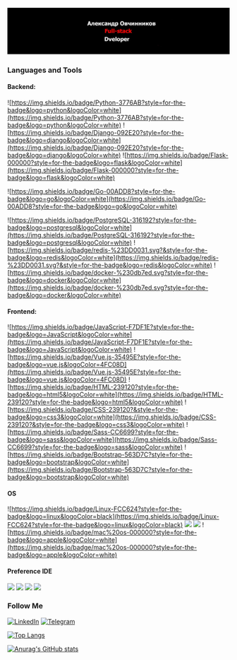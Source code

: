 [![Header](https://github.com/Germesych/Germesych/blob/main/assets/header.jpg)](https://alexws.by/)

### Languages and Tools
#### Backend: 
![https://img.shields.io/badge/Python-3776AB?style=for-the-badge&logo=python&logoColor=white](https://img.shields.io/badge/Python-3776AB?style=for-the-badge&logo=python&logoColor=white)
![https://img.shields.io/badge/Django-092E20?style=for-the-badge&logo=django&logoColor=white](https://img.shields.io/badge/Django-092E20?style=for-the-badge&logo=django&logoColor=white)
![https://img.shields.io/badge/Flask-000000?style=for-the-badge&logo=flask&logoColor=white](https://img.shields.io/badge/Flask-000000?style=for-the-badge&logo=flask&logoColor=white)

![https://img.shields.io/badge/Go-00ADD8?style=for-the-badge&logo=go&logoColor=white](https://img.shields.io/badge/Go-00ADD8?style=for-the-badge&logo=go&logoColor=white)

![https://img.shields.io/badge/PostgreSQL-316192?style=for-the-badge&logo=postgresql&logoColor=white](https://img.shields.io/badge/PostgreSQL-316192?style=for-the-badge&logo=postgresql&logoColor=white)
![https://img.shields.io/badge/redis-%23DD0031.svg?&style=for-the-badge&logo=redis&logoColor=white](https://img.shields.io/badge/redis-%23DD0031.svg?&style=for-the-badge&logo=redis&logoColor=white)
![https://img.shields.io/badge/docker-%230db7ed.svg?style=for-the-badge&logo=docker&logoColor=white](https://img.shields.io/badge/docker-%230db7ed.svg?style=for-the-badge&logo=docker&logoColor=white)

#### Frontend:
![https://img.shields.io/badge/JavaScript-F7DF1E?style=for-the-badge&logo=JavaScript&logoColor=white](https://img.shields.io/badge/JavaScript-F7DF1E?style=for-the-badge&logo=JavaScript&logoColor=white)
![https://img.shields.io/badge/Vue.js-35495E?style=for-the-badge&logo=vue.js&logoColor=4FC08D](https://img.shields.io/badge/Vue.js-35495E?style=for-the-badge&logo=vue.js&logoColor=4FC08D)
![https://img.shields.io/badge/HTML-239120?style=for-the-badge&logo=html5&logoColor=white](https://img.shields.io/badge/HTML-239120?style=for-the-badge&logo=html5&logoColor=white)
![https://img.shields.io/badge/CSS-239120?&style=for-the-badge&logo=css3&logoColor=white](https://img.shields.io/badge/CSS-239120?&style=for-the-badge&logo=css3&logoColor=white)
![https://img.shields.io/badge/Sass-CC6699?style=for-the-badge&logo=sass&logoColor=white](https://img.shields.io/badge/Sass-CC6699?style=for-the-badge&logo=sass&logoColor=white)
![https://img.shields.io/badge/Bootstrap-563D7C?style=for-the-badge&logo=bootstrap&logoColor=white](https://img.shields.io/badge/Bootstrap-563D7C?style=for-the-badge&logo=bootstrap&logoColor=white)

#### OS
![https://img.shields.io/badge/Linux-FCC624?style=for-the-badge&logo=linux&logoColor=black](https://img.shields.io/badge/Linux-FCC624?style=for-the-badge&logo=linux&logoColor=black)
![](https://img.shields.io/badge/Linux_Mint-87CF3E?style=for-the-badge&logo=linux-mint&logoColor=white)
![](https://img.shields.io/badge/SUSE-0C322C?style=for-the-badge&logo=SUSE&logoColor=white)
![https://img.shields.io/badge/mac%20os-000000?style=for-the-badge&logo=apple&logoColor=white](https://img.shields.io/badge/mac%20os-000000?style=for-the-badge&logo=apple&logoColor=white)

#### Preference IDE
![](https://img.shields.io/badge/PyCharm-000000.svg?&style=for-the-badge&logo=PyCharm&logoColor=white)
![](https://img.shields.io/badge/WebStorm-000000?style=for-the-badge&logo=WebStorm&logoColor=white)
![](https://img.shields.io/badge/Visual_Studio_Code-0078D4?style=for-the-badge&logo=visual%20studio%20code&logoColor=white)
![](https://img.shields.io/badge/sublime_text-%23575757.svg?&style=for-the-badge&logo=sublime-text&logoColor=important)

### Follow Me

[![LinkedIn](https://img.shields.io/badge/-LinkedIn-grey?style=for-the-badge&logo=LinkedIn)](https://www.linkedin.com/in/aliaksandr-auchynnikau-95a210194/)
[![Telegram](https://img.shields.io/badge/-Telegram-grey?style=for-the-badge&logo=Telegram)](https://t.me/alexwedstudio)

[![Top Langs](https://github-readme-stats.vercel.app/api/top-langs/?username=germesych&layout=compact)](https://github.com/anuraghazra/github-readme-stats)

[![Anurag's GitHub stats](https://github-readme-stats.vercel.app/api?username=germesych&count_private=true&show_icons=true&theme=dark)](https://github.com/anuraghazra/github-readme-stats)
